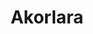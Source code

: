 ---
image_mobile: /assets/images/akorlara_legacy_mobile.png
accessibleDescription: Akorlara is a dark skinned Drow woman, with long pointed ears, and long white hair. She has silver cuffed earrings on her upper ear, and wears bikini chain mail armor, with a lot of leather belts worn as fashion accessories.
title: Akorlara
visible: false
type: character
---